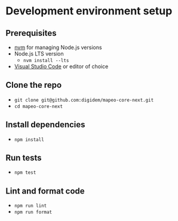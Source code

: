 # Development environment setup

## Prerequisites
- [nvm](https://github.com/nvm-sh/nvm) for managing Node.js versions
- Node.js LTS version
  - `nvm install --lts`
- [Visual Studio Code](https://code.visualstudio.com/) or editor of choice

## Clone the repo
- `git clone git@github.com:digidem/mapeo-core-next.git`
- `cd mapeo-core-next`

## Install dependencies
- `npm install`

## Run tests
- `npm test`

## Lint and format code
- `npm run lint`
- `npm run format`

